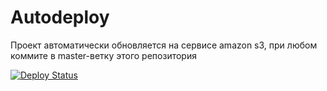 # Autodeploy

Проект автоматически обновляется на сервисе amazon s3, при любом коммите в master-ветку этого репозитория

[![Deploy Status](https://github.com/nikosid/work6262comua/workflows/CD/badge.svg)](https://github.com/nikosid/work6262comua/actions)
